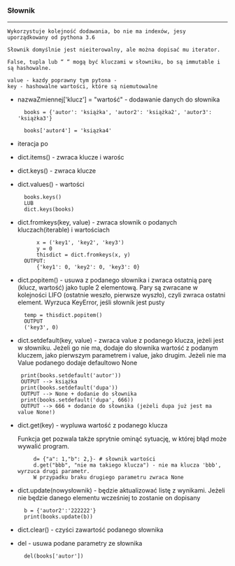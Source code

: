 ### Słownik
***


	Wykorzystuje kolejność dodawania, bo nie ma indexów, jesy uporządkowany od pythona 3.6
    
    Słownik domyślnie jest nieiterowalny, ale można dopisać mu iterator.

    False, tupla lub “ “ mogą być kluczami w słowniku, bo są immutable i są hashowalne. 

    value - kazdy poprawny tym pytona -
    key - hashowalne wartości, które są niemutowalne

- nazwaZmiennej['klucz'] = "wartość" - dodawanie danych do słownika
   
        books = {'autor': 'książka', 'autor2': 'książka2', 'autor3': 'książka3'}
        
        books['autor4'] = 'ksiązka4'
        
- iteracja po 
       
- dict.items() - zwraca klucze i warośc    
- dict.keys() - zwraca klucze
- dict.values() - wartości
    
        books.keys()
        LUB
        dict.keys(books)

- dict.fromkeys(key, value) - zwraca słownik o podanych kluczach(iterable) i wartościach

            x = ('key1', 'key2', 'key3')
            y = 0
            thisdict = dict.fromkeys(x, y)
        OUTPUT:
            {'key1': 0, 'key2': 0, 'key3': 0}

- dict.popitem() - usuwa z podanego słownika i zwraca ostatnią parę (klucz, wartość) jako tuple 2 elementową. 
 Pary są zwracane w kolejności LIFO (ostatnie weszło, pierwsze wyszło), czyli zwraca ostatni element.
 Wyrzuca KeyError, jeśli słownik jest pusty
    
        temp = thisdict.popitem()
        OUTPUT
        ('key3', 0)


 - dict.setdefault(key, value) - zwraca value z podanego klucza, jeżeli jest w słowniku. Jeżeli go nie ma,
 dodaje do słownika wartość z podanym kluczem, jako pierwszym parametrem i value, jako drugim. Jeżeli nie ma Value podanego
 dodaje defaultowo None
 
        print(books.setdefault('autor'))
        OUTPUT --> książka
        print(books.setdefault('dupa'))
        OUTPUT --> None + dodanie do słownika
        print(books.setdefault('dupa', 666))
        OUTPUT --> 666 + dodanie do słownika (jeżeli dupa już jest ma value None!)
    
 - dict.get(key) - wypluwa wartość z podanego klucza

    Funkcja get pozwala także sprytnie ominąć sytuację, w której błąd może wywalić program.

            d= {"a": 1,"b": 2,}- # słownik wartości
            d.get("bbb", "nie ma takiego klucza") - nie ma klucza 'bbb', wyrzuca drugi parametr.
            W przypadku braku drugiego parametru zwraca None

- dict.update(nowysłownik) - będzie aktualizować listę z wynikami. Jeżeli nie będzie danego elementu wcześniej to zostanie on dopisany

        b = {'autor2':'222222'}
        print(books.update(b))
- dict.clear() - czyści zawartość podanego słownika

- del - usuwa podane parametry ze słownika

        del(books['autor'])

    